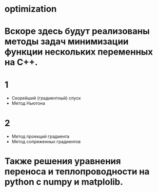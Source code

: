 # optimization
# Вскоре здесь будут реализованы методы задач минимизации функции нескольких переменных на C++.

# 1
- Скорейший (градиентный) спуск
- Метод Ньютона
# 2
- Метод проекций градиента
- Метод сопряженных градиентов

# Также решения уравнения переноса и теплопроводности на python с numpy и matplolib.
